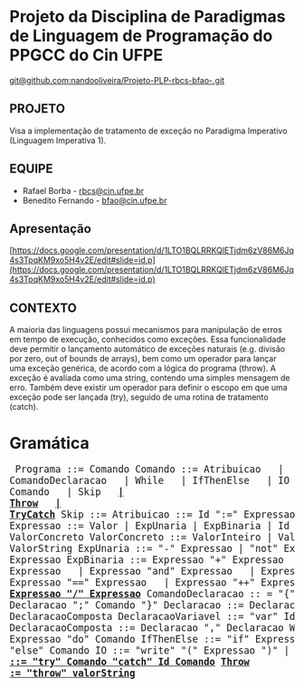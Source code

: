 # Projeto da Disciplina de Paradigmas de Linguagem de Programação do PPGCC do Cin UFPE

[git@github.com:nandooliveira/Projeto-PLP-rbcs-bfao-.git](git@github.com:nandooliveira/Projeto-PLP-rbcs-bfao-.git)

## PROJETO

Visa a implementação de tratamento de exceção no Paradigma Imperativo (Linguagem Imperativa 1).

## EQUIPE

- Rafael Borba - rbcs@cin.ufpe.br
- Benedito Fernando - bfao@cin.ufpe.br

## Apresentação

[https://docs.google.com/presentation/d/1LTO1BQLRRKQlETjdm6zV86M6Jq4s3TpqKM9xo5H4v2E/edit#slide=id.p](https://docs.google.com/presentation/d/1LTO1BQLRRKQlETjdm6zV86M6Jq4s3TpqKM9xo5H4v2E/edit#slide=id.p)

## CONTEXTO

A maioria das linguagens possui mecanismos para manipulação de erros em tempo de execução, conhecidos como exceções. Essa funcionalidade deve permitir o lançamento automático de exceções naturais (e.g. divisão por zero, out of bounds de arrays), bem como um operador para lançar uma exceção genérica, de acordo com a lógica do programa (throw). A exceção é avaliada
como uma string, contendo uma simples mensagem de erro. Também deve existir um operador para definir o escopo em que uma exceção pode ser lançada (try), seguido de uma rotina de tratamento (catch).

# Gramática

<big><pre>
Programa ::= Comando
Comando ::= Atribuicao
&nbsp;            | ComandoDeclaracao
&nbsp;            | While
&nbsp;            | IfThenElse
&nbsp;            | IO
&nbsp;            | Comando ";" Comando
&nbsp;            | Skip
&nbsp;            [**| Throw**](https://github.com/nandooliveira/Projeto-PLP-rbcs-bfao/blob/main/workspace/src/li1/plp/imperative1/command/Throw.java#L11)
&nbsp;            [**| TryCatch**](https://github.com/nandooliveira/Projeto-PLP-rbcs-bfao/blob/main/workspace/src/li1/plp/imperative1/command/TryCatch.java#L13)
Skip ::=
Atribuicao ::= Id ":=" Expressao
Expressao ::= Valor | ExpUnaria | ExpBinaria | Id
Valor ::= ValorConcreto
ValorConcreto ::= ValorInteiro | ValorBooleano | ValorString
ExpUnaria ::= "-" Expressao | "not" Expressao | "length" Expressao
ExpBinaria ::= Expressao "+" Expressao
&nbsp;            | Expressao "-" Expressao
&nbsp;            | Expressao "and" Expressao
&nbsp;            | Expressao "or" Expressao
&nbsp;            | Expressao "==" Expressao
&nbsp;            | Expressao "++" Expressao
&nbsp;            [**| Expressao "/" Expressao**](https://github.com/nandooliveira/Projeto-PLP-rbcs-bfao/blob/main/workspace/src/li1/plp/expressions2/expression/ExpDiv.java#L14)
ComandoDeclaracao :: = "{" Declaracao ";" Comando "}"
Declaracao ::= DeclaracaoVariavel |  DeclaracaoComposta
DeclaracaoVariavel ::= "var" Id "=" Expressao
DeclaracaoComposta ::= Declaracao "," Declaracao
While ::= "while" Expressao "do" Comando
IfThenElse ::= "if" Expressao "then" Comando "else" Comando
IO ::= "write" "(" Expressao ")" | "read" "(" Id ")“
[**TryCatch ::= "try" Comando "catch" Id Comando**](https://github.com/nandooliveira/Projeto-PLP-rbcs-bfao/blob/main/workspace/src/li1/plp/imperative1/command/TryCatch.java#L13)
[**Throw := "throw" valorString**](https://github.com/nandooliveira/Projeto-PLP-rbcs-bfao/blob/main/workspace/src/li1/plp/imperative1/command/Throw.java#L11)
</pre></big>
